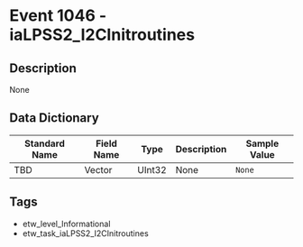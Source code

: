 # Event 1046 - iaLPSS2_I2CInitroutines

## Description
None

## Data Dictionary
|Standard Name|Field Name|Type|Description|Sample Value|
|---|---|---|---|---|
|TBD|Vector|UInt32|None|`None`|

## Tags
* etw_level_Informational
* etw_task_iaLPSS2_I2CInitroutines